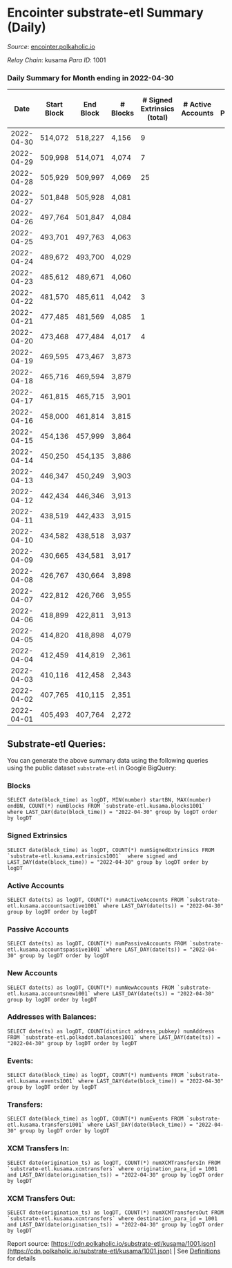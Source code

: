 # Encointer substrate-etl Summary (Daily)

_Source_: [encointer.polkaholic.io](https://encointer.polkaholic.io)

*Relay Chain*: kusama
*Para ID*: 1001



### Daily Summary for Month ending in 2022-04-30


| Date | Start Block | End Block | # Blocks | # Signed Extrinsics (total) | # Active Accounts | # Passive | # New | # Addresses with Balances | # Events | # Transfers | # XCM Transfers In | # XCM Transfers Out | Issues | 
| ---- | ----------- | --------- | -------- | --------------------------- | ----------------- | --------- | ----- | ------------------------- | -------- | ----------- | ------------------ | ------------------- | ------ |
| 2022-04-30 | 514,072 | 518,227 | 4,156 | 9 |  |  |  | 17 | 8,353 |   |   |   |  |
| 2022-04-29 | 509,998 | 514,071 | 4,074 | 7 |  |  |  | 17 | 8,180 |   |   |   |  |
| 2022-04-28 | 505,929 | 509,997 | 4,069 | 25 |  |  |  | 17 | 8,286 | 10 ($40.53) |   |   |  |
| 2022-04-27 | 501,848 | 505,928 | 4,081 |  |  |  |  | 7 | 8,162 |   |   |   |  |
| 2022-04-26 | 497,764 | 501,847 | 4,084 |  |  |  |  | 7 | 8,168 |   |   |   |  |
| 2022-04-25 | 493,701 | 497,763 | 4,063 |  |  |  |  | 7 | 8,126 |   |   |   |  |
| 2022-04-24 | 489,672 | 493,700 | 4,029 |  |  |  |  | 7 | 8,058 |   |   |   |  |
| 2022-04-23 | 485,612 | 489,671 | 4,060 |  |  |  |  | 7 | 8,120 |   |   |   |  |
| 2022-04-22 | 481,570 | 485,611 | 4,042 | 3 |  |  |  | 7 | 8,119 |   |   |   |  |
| 2022-04-21 | 477,485 | 481,569 | 4,085 | 1 |  |  |  | 7 | 8,174 |   |   |   |  |
| 2022-04-20 | 473,468 | 477,484 | 4,017 | 4 |  |  |  | 7 | 8,064 |   |   |   |  |
| 2022-04-19 | 469,595 | 473,467 | 3,873 |  |  |  |  | 7 | 7,749 |   |   |   |  |
| 2022-04-18 | 465,716 | 469,594 | 3,879 |  |  |  |  | 7 | 7,762 |   |   |   |  |
| 2022-04-17 | 461,815 | 465,715 | 3,901 |  |  |  |  | 7 | 7,802 |   |   |   |  |
| 2022-04-16 | 458,000 | 461,814 | 3,815 |  |  |  |  | 7 | 7,630 |   |   |   |  |
| 2022-04-15 | 454,136 | 457,999 | 3,864 |  |  |  |  | 7 | 7,728 |   |   |   |  |
| 2022-04-14 | 450,250 | 454,135 | 3,886 |  |  |  |  | 7 | 7,772 |   |   |   |  |
| 2022-04-13 | 446,347 | 450,249 | 3,903 |  |  |  |  | 7 | 7,806 |   |   |   |  |
| 2022-04-12 | 442,434 | 446,346 | 3,913 |  |  |  |  | 7 | 7,826 |   |   |   |  |
| 2022-04-11 | 438,519 | 442,433 | 3,915 |  |  |  |  | 7 | 7,830 |   |   |   |  |
| 2022-04-10 | 434,582 | 438,518 | 3,937 |  |  |  |  | 7 | 7,874 |   |   |   |  |
| 2022-04-09 | 430,665 | 434,581 | 3,917 |  |  |  |  | 7 | 7,837 |   |   |   |  |
| 2022-04-08 | 426,767 | 430,664 | 3,898 |  |  |  |  | 7 | 7,796 |   |   |   |  |
| 2022-04-07 | 422,812 | 426,766 | 3,955 |  |  |  |  | 7 | 7,910 |   |   |   |  |
| 2022-04-06 | 418,899 | 422,811 | 3,913 |  |  |  |  | 7 | 7,826 |   |   |   |  |
| 2022-04-05 | 414,820 | 418,898 | 4,079 |  |  |  |  | 7 | 8,158 |   |   |   |  |
| 2022-04-04 | 412,459 | 414,819 | 2,361 |  |  |  |  | 7 | 4,722 |   |   |   |  |
| 2022-04-03 | 410,116 | 412,458 | 2,343 |  |  |  |  | 7 | 4,686 |   |   |   |  |
| 2022-04-02 | 407,765 | 410,115 | 2,351 |  |  |  |  | 7 | 4,702 |   |   |   |  |
| 2022-04-01 | 405,493 | 407,764 | 2,272 |  |  |  |  | 7 | 4,544 |   |   |   |  |

## Substrate-etl Queries:
You can generate the above summary data using the following queries using the public dataset `substrate-etl` in Google BigQuery:


### Blocks
```
SELECT date(block_time) as logDT, MIN(number) startBN, MAX(number) endBN, COUNT(*) numBlocks FROM `substrate-etl.kusama.blocks1001`  where LAST_DAY(date(block_time)) = "2022-04-30" group by logDT order by logDT
```


### Signed Extrinsics
```
SELECT date(block_time) as logDT, COUNT(*) numSignedExtrinsics FROM `substrate-etl.kusama.extrinsics1001`  where signed and LAST_DAY(date(block_time)) = "2022-04-30" group by logDT order by logDT
```


### Active Accounts
```
SELECT date(ts) as logDT, COUNT(*) numActiveAccounts FROM `substrate-etl.kusama.accountsactive1001` where LAST_DAY(date(ts)) = "2022-04-30" group by logDT order by logDT
```


### Passive Accounts
```
SELECT date(ts) as logDT, COUNT(*) numPassiveAccounts FROM `substrate-etl.kusama.accountspassive1001` where LAST_DAY(date(ts)) = "2022-04-30" group by logDT order by logDT
```


### New Accounts
```
SELECT date(ts) as logDT, COUNT(*) numNewAccounts FROM `substrate-etl.kusama.accountsnew1001` where LAST_DAY(date(ts)) = "2022-04-30" group by logDT order by logDT
```


### Addresses with Balances:
```
SELECT date(ts) as logDT, COUNT(distinct address_pubkey) numAddress FROM `substrate-etl.polkadot.balances1001` where LAST_DAY(date(ts)) = "2022-04-30" group by logDT order by logDT
```


### Events:
```
SELECT date(block_time) as logDT, COUNT(*) numEvents FROM `substrate-etl.kusama.events1001` where LAST_DAY(date(block_time)) = "2022-04-30" group by logDT order by logDT
```


### Transfers:
```
SELECT date(block_time) as logDT, COUNT(*) numEvents FROM `substrate-etl.kusama.transfers1001` where LAST_DAY(date(block_time)) = "2022-04-30" group by logDT order by logDT
```


### XCM Transfers In:
```
SELECT date(origination_ts) as logDT, COUNT(*) numXCMTransfersIn FROM `substrate-etl.kusama.xcmtransfers` where origination_para_id = 1001 and LAST_DAY(date(origination_ts)) = "2022-04-30" group by logDT order by logDT
```


### XCM Transfers Out:
```
SELECT date(origination_ts) as logDT, COUNT(*) numXCMTransfersOut FROM `substrate-etl.kusama.xcmtransfers` where destination_para_id = 1001 and LAST_DAY(date(origination_ts)) = "2022-04-30" group by logDT order by logDT
```



Report source: [https://cdn.polkaholic.io/substrate-etl/kusama/1001.json](https://cdn.polkaholic.io/substrate-etl/kusama/1001.json) | See [Definitions](/DEFINITIONS.md) for details
